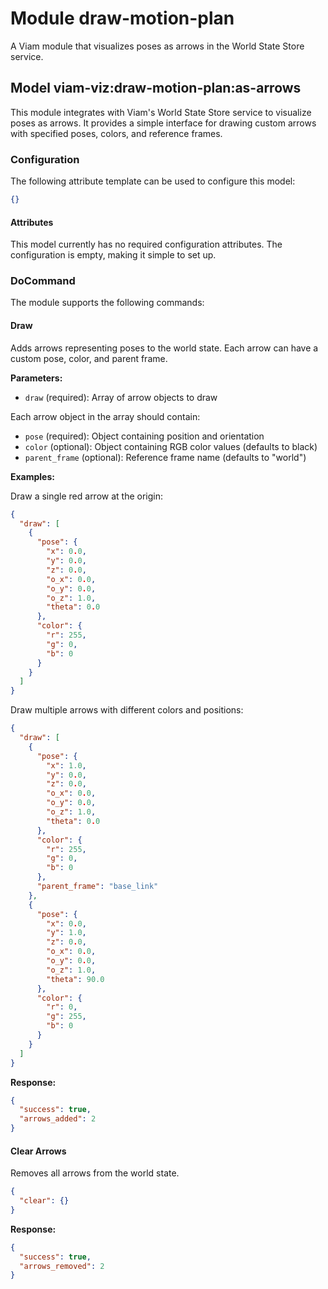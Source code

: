 # Module draw-motion-plan

A Viam module that visualizes poses as arrows in the World State Store service.

## Model viam-viz:draw-motion-plan:as-arrows

This module integrates with Viam's World State Store service to visualize poses as arrows. It provides a simple interface for drawing custom arrows with specified poses, colors, and reference frames.

### Configuration

The following attribute template can be used to configure this model:

```json
{}
```

#### Attributes

This model currently has no required configuration attributes. The configuration is empty, making it simple to set up.

### DoCommand

The module supports the following commands:

#### Draw

Adds arrows representing poses to the world state. Each arrow can have a custom pose, color, and parent frame.

**Parameters:**

- `draw` (required): Array of arrow objects to draw

Each arrow object in the array should contain:

- `pose` (required): Object containing position and orientation
- `color` (optional): Object containing RGB color values (defaults to black)
- `parent_frame` (optional): Reference frame name (defaults to "world")

**Examples:**

Draw a single red arrow at the origin:

```json
{
  "draw": [
    {
      "pose": {
        "x": 0.0,
        "y": 0.0,
        "z": 0.0,
        "o_x": 0.0,
        "o_y": 0.0,
        "o_z": 1.0,
        "theta": 0.0
      },
      "color": {
        "r": 255,
        "g": 0,
        "b": 0
      }
    }
  ]
}
```

Draw multiple arrows with different colors and positions:

```json
{
  "draw": [
    {
      "pose": {
        "x": 1.0,
        "y": 0.0,
        "z": 0.0,
        "o_x": 0.0,
        "o_y": 0.0,
        "o_z": 1.0,
        "theta": 0.0
      },
      "color": {
        "r": 255,
        "g": 0,
        "b": 0
      },
      "parent_frame": "base_link"
    },
    {
      "pose": {
        "x": 0.0,
        "y": 1.0,
        "z": 0.0,
        "o_x": 0.0,
        "o_y": 0.0,
        "o_z": 1.0,
        "theta": 90.0
      },
      "color": {
        "r": 0,
        "g": 255,
        "b": 0
      }
    }
  ]
}
```

**Response:**

```json
{
  "success": true,
  "arrows_added": 2
}
```

#### Clear Arrows

Removes all arrows from the world state.

```json
{
  "clear": {}
}
```

**Response:**

```json
{
  "success": true,
  "arrows_removed": 2
}
```

